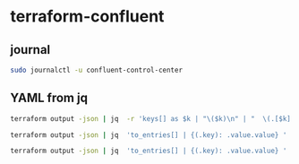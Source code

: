 # terraform-confluent

## journal

```bash
sudo journalctl -u confluent-control-center
```

## YAML from jq
```bash
terraform output -json | jq  -r 'keys[] as $k | "\($k)\n" | "  \(.[$k] | .value[])"'

terraform output -json | jq  'to_entries[] | {(.key): .value.value} '

terraform output -json | jq  'to_entries[] | {(.key): .value.value} ' | jq -s | json2yaml

```
